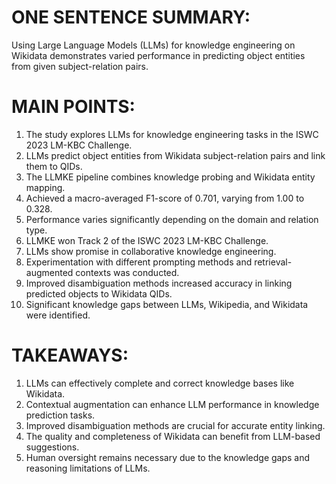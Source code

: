 # ONE SENTENCE SUMMARY:
Using Large Language Models (LLMs) for knowledge engineering on Wikidata demonstrates varied performance in predicting object entities from given subject-relation pairs.

# MAIN POINTS:
1. The study explores LLMs for knowledge engineering tasks in the ISWC 2023 LM-KBC Challenge.
2. LLMs predict object entities from Wikidata subject-relation pairs and link them to QIDs.
3. The LLMKE pipeline combines knowledge probing and Wikidata entity mapping.
4. Achieved a macro-averaged F1-score of 0.701, varying from 1.00 to 0.328.
5. Performance varies significantly depending on the domain and relation type.
6. LLMKE won Track 2 of the ISWC 2023 LM-KBC Challenge.
7. LLMs show promise in collaborative knowledge engineering.
8. Experimentation with different prompting methods and retrieval-augmented contexts was conducted.
9. Improved disambiguation methods increased accuracy in linking predicted objects to Wikidata QIDs.
10. Significant knowledge gaps between LLMs, Wikipedia, and Wikidata were identified.

# TAKEAWAYS:
1. LLMs can effectively complete and correct knowledge bases like Wikidata.
2. Contextual augmentation can enhance LLM performance in knowledge prediction tasks.
3. Improved disambiguation methods are crucial for accurate entity linking.
4. The quality and completeness of Wikidata can benefit from LLM-based suggestions.
5. Human oversight remains necessary due to the knowledge gaps and reasoning limitations of LLMs.
